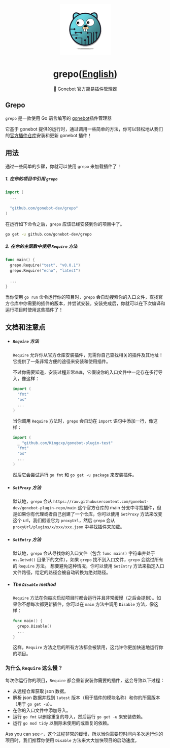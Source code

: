 <div align="center">
  <a href="https://github.com/gonebot-dev">
    <img width="160" src="/assets/gonebot-logo.png" />
  </a>
  <h1>grepo(<a href="/README.md">English</a>)</h1>
  <p>🔧 Gonebot 官方简易插件管理器</p>
</div>

## Grepo

`grepo` 是一款使用 Go 语言编写的 [gonebot](https://github.com/gonebot-dev/gonebot)插件管理器

它基于 gonebot 提供的运行时，通过调用一些简单的方法，你可以轻松地从我们的[官方插件仓库](https://github.com/gonebot-dev/gonebot-plugin-repo)安装和更新 gonebot 插件！

## 用法

通过一些简单的步骤，你就可以使用 `grepo` 来加载插件了！

##### 1. 在你的项目中引用 `grepo`
```go
import (
  ...
  
  "github.com/gonebot-dev/grepo"
)
```

在运行如下命令之后，`grepo` 应该已经安装到你的项目中了。

```sh
go get -u github.com/gonebot-dev/grepo
```

##### 2. 在你的主函数中使用 `Require` 方法
```go
func main() {
  grepo.Require("test", "v0.0.1")
  grepo.Require("echo", "latest")

  ...
}
```
当你使用 `go run` 命令运行你的项目时，`grepo` 会自动搜索你的入口文件，查找官方仓库中你需要的插件的版本，并尝试安装。安装完成后，你就可以在下次编译和运行项目时使用这些插件了！

## 文档和注意点

- ##### `Require` 方法
  
    `Require` 允许你从官方仓库安装插件，无需你自己查找相关的插件及其地址！它提供了一条非常方便的途径来安装和使用插件。
    
    不过你需要知道，安装过程非常`愚蠢`，它假设你的入口文件中一定存在多行导入，像这样：
    ```go
    import (
      "fmt"
      "os"
      ...
    )
    ```
    当你调用 `Require` 方法时，`grepo` 会自动在 `import` 语句中添加一行，像这样：
    ```go
    import (
      _ "github.com/Kingcxp/gonebot-plugin-test"
      "fmt"
      "os"
      ...
    )
    ```
    然后它会尝试运行 `go fmt` 和 `go get -u package` 来安装插件。

- ##### `SetProxy` 方法
    默认地，`grepo` 会从 `https://raw.githubusercontent.com/gonebot-dev/gonebot-plugin-repo/main` 这个官方仓库的 main 分支中寻找插件，但是如果你有代理或者自己创建了一个仓库，你可以使用 `SetProxy` 方法来改变这个 url，我们假设它为 `proxyUrl`，然后 `grepo` 会从 `proxyUrl/plugins/x/xxx/xxx.json` 中寻找插件来加载。

- ##### `SetEntry` 方法
    默认地，`grepo` 会从寻找你的入口文件（包含 `func main()` 字符串并处于 `os.Getwd()` 目录下的文件），如果 `grepo` 找不到入口文件，`grepo` 会跳过所有的 `Require` 方法。
    想要避免这种情况，你可以使用 `SetEntry` 方法来指定入口文件路径，给定的路径会被自动转换为绝对路径。

- ##### The `Disable` method
    `Require` 方法在你每次启动项目时都会运行并且非常缓慢（之后会提到）。如果你不想每次都更新插件，你可以在 `main` 方法中调用 `Disable` 方法，像这样：
    ```go
    func main() {
      grepo.Disable()
      ...
    }
    ```
    这样，`Require` 方法之后的所有方法都会被禁用，这允许你更加快速地运行你的项目。

### 为什么 `Require` 这么慢？

每次你运行你的项目，`Require` 都会重新安装你需要的插件，这会导致以下过程：

- 从远程仓库获取 json 数据。
- 解析 json 数据并找到 `latest` 版本（用于插件的模块名称）和你的所需版本（用于 `go get -u`）。
- 在你的入口文件中添加导入。
- 运行 `go fmt` 以删除重复的导入，然后运行 `go get -u` 来安装依赖。
- 运行 `go mod tidy` 以删除未使用的或重复的依赖。

Ass you can see♂，这个过程非常的缓慢，所以当你需要短时间内多次运行你的项目时，我们推荐你使用 `Disable` 方法来大大加快项目的启动速度。